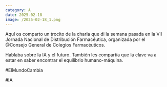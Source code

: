 ```yaml
--- 
category: A 
date: 2025-02-18 
image: /2025-02-18_1.png 
--- 
```


Aquí os comparto un trocito de la charla que di la semana pasada en la VII Jornada Nacional de Distribución Farmacéutica, organizada por el @Consejo General de Colegios Farmacéuticos.

Hablaba sobre la IA y el futuro. También les compartía que la clave va a estar en saber encontrar el equilibrio humano-máquina. 

#ElMundoCambia

#IA